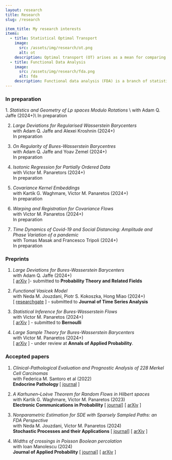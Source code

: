 ```yaml
---
layout: research
title: Research 
slug: /research

item_title: My research interests
items:
  - title: Statistical Optimal Transport
    image:
      src: /assets/img/research/ot.png
      alt: ot
    description: Optimal transport (OT) arises as a mean for comparing probability measures. It endows the space of probability measures with a peculiar geometrical structure, paving the way for its application in statistics, machine learning, and applied mathematics.
  - title: Functional Data Analysis
    image:
      src: /assets/img/research/fda.png
      alt: fda
    description: Functional data analysis (FDA) is a branch of statistics that analyses data providing information about curves, surfaces or anything else varying over a continuum. In its most general form, under an FDA framework, each sample element of functional data is considered to be a random function.
---
```


<!--- 
Preprints and accepted papers.
-->


<h3> In preparation </h3>
1.  <em> Statistics and Geometry of Lp spaces Modulo Rotations </em>\
with Adam Q. Jaffe (2024+)\
In preparation


2. <em> Large Deviations for Regularised Wasserstein Barycenters</em>\
with Adam Q. Jaffe and Alexei Kroshnin (2024+)\
In preparation

3. <em> On Regularity of Bures-Wasserstein Barycentres</em>\
with Adam Q. Jaffe and Yoav Zemel (2024+)\
In preparation

4. <em> Isotonic Regression for Partially Ordered Data</em>\
with Victor M. Panaretors (2024+)\
In preparation

5. <em> Covariance  Kernel Embeddings</em>\
with Kartik G. Waghmare, Victor M. Panaretos  (2024+)\
In preparation

6. <em> Warping and Registration for Covariance Flows </em>\
with  Victor M. Panaretos (2024+)\
In preparation

7. <em> Time Dynamics of Covid-19 and Social Distancing: Amplitude and Phase Variation of a pandemic</em>\
with  Tomas Masak and Francesco Tripoli (2024+)\
In preparation


<h3>Preprints</h3>


1. <em> Large Deviations for Bures-Wasserstein Barycenters</em>\
with  Adam Q. Jaffe (2024+)\
\[ <a href="https://arxiv.org/abs/2409.11384">arXiv</a> \]- submitted to <strong>Probability Theory and Related Fields</strong>

2. <em> Functional Vasicek Model </em>\
with Neda M. Jouzdani, Piotr S. Kokoszka,  Hong Miao (2024+)\
\[ <a href="https://www.researchgate.net/publication/384598436_Functional_Vasicek_Model">researchgate</a> \] - submitted to <strong>Journal of Time Series Analysis</strong>

3. <em> Statistical Inference for Bures-Wasserstein Flows</em>\
with Victor M. Panaretos (2024+)\
\[ <a href="https://arxiv.org/abs/2310.13764">arXiv</a> \] - submitted to <strong>Bernoulli</strong>

4. <em>Large Sample Theory for Bures-Wasserstein Barycenters</em>\
with Victor M. Panaretos (2024+)\
\[ <a href="https://arxiv.org/abs/2305.15592">arXiv</a> \] - under review at <strong>Annals of Applied Probability</strong>.



<h3>Accepted papers</h3>

1. <em>Clinical-Pathological Evaluation and Prognostic Analysis of 228 Merkel Cell Carcinomas </em>\
with Federica M. Santoro et al (2022)\
<strong>Endocrine Pathology </strong> \[ <a href="https://pubmed.ncbi.nlm.nih.gov/35551625/">journal</a> \]

2. <em>A Karhunen–Loève Theorem for Random Flows in Hilbert spaces </em>\
with Kartik G. Waghmare, Victor M. Panaretos (2023)\
 <strong>Electronic Communications in Probability</strong>
\[ <a href="https://projecteuclid.org/journals/electronic-communications-in-probability/volume-29/issue-none/A-KarhunenLo%C3%A8ve-theorem-for-random-flows-in-Hilbert-spaces/10.1214/24-ECP597.full">journal</a>\] 
\[ <a href="https://arxiv.org/abs/2303.00702">arXiv</a> \] 

3. <em>Nonparametric Estimation for SDE with Sparsely Sampled Paths: an FDA Perspective </em>\
with Neda M. Jouzdani, Victor M. Panaretos (2024)\
<strong>Stochastic Processes and their Applications</strong> \[ <a href="https://doi.org/10.1016/j.spa.2023.104239">journal</a>\] \[ <a href="https://arxiv.org/abs/2110.14433">arXiv</a> \]


4. <em>Widths of crossings in Poisson Boolean percolation </em>\
with Ioan Manolescu (2024)\
 <strong>Journal of Applied Probability</strong> \[ <a href="https://www.cambridge.org/core/journals/journal-of-applied-probability/article/widths-of-crossings-in-poisson-boolean-percolation/2710058348665CBD213519F54430CCD5">journal</a>\] \[ <a href="https://arxiv.org/abs/2211.11661">arXiv</a> \] 


<br />
